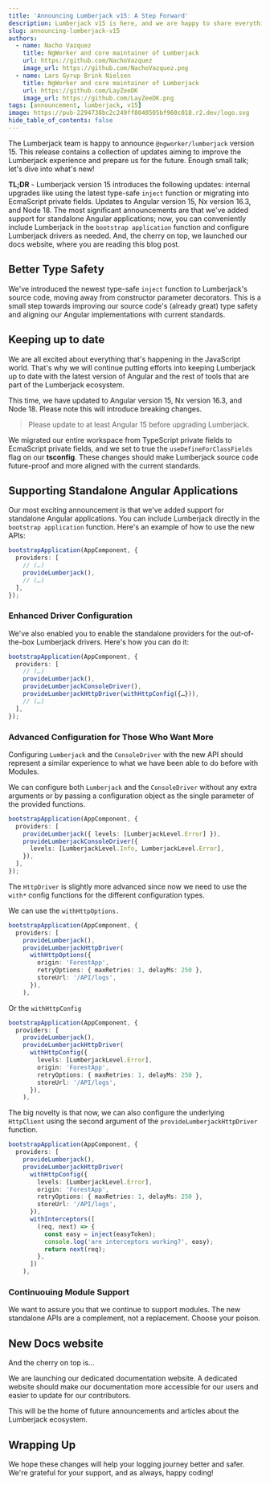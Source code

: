 ```yaml
---
title: 'Announcing Lumberjack v15: A Step Forward'
description: Lumberjack v15 is here, and we are happy to share everything that's new.
slug: announcing-lumberjack-v15
authors:
  - name: Nacho Vazquez
    title: NgWorker and core maintainer of Lumberjack
    url: https://github.com/NachoVazquez
    image_url: https://github.com/NachoVazquez.png
  - name: Lars Gyrup Brink Nielsen
    title: NgWorker and core maintainer of Lumberjack
    url: https://github.com/LayZeeDK
    image_url: https://github.com/LayZeeDK.png
tags: [announcement, lumberjack, v15]
image: https://pub-2294738bc2c249ff8040505bf960c018.r2.dev/logo.svg
hide_table_of_contents: false
---
```


The Lumberjack team is happy to announce `@ngworker/lumberjack` version 15. This release contains a collection of updates aiming to improve the Lumberjack experience and prepare us for the future. Enough small talk; let's dive into what's new!

**TL;DR** - Lumberjack version 15 introduces the following updates: internal upgrades like using the latest type-safe `inject` function or migrating into EcmaScript private fields. Updates to Angular version 15, Nx version 16.3, and Node 18. The most significant announcements are that we've added support for standalone Angular applications; now, you can conveniently include Lumberjack in the `bootstrap application` function and configure Lumberjack drivers as needed. And, the cherry on top, we launched our docs website, where you are reading this blog post.

## Better Type Safety

We've introduced the newest type-safe `inject` function to Lumberjack's source code, moving away from constructor parameter decorators. This is a small step towards improving our source code's (already great) type safety and aligning our Angular implementations with current standards.

## Keeping up to date

We are all excited about everything that's happening in the JavaScript world. That's why we will continue putting efforts into keeping Lumberjack up to date with the latest version of Angular and the rest of tools that are part of the Lumberjack ecosystem.

This time, we have updated to Angular version 15, Nx version 16.3, and Node 18. Please note this will introduce breaking changes.

> Please update to at least Angular 15 before upgrading Lumberjack.

We migrated our entire workspace from TypeScript private fields to EcmaScript private fields, and we set to true the `useDefineForClassFields` flag on our **tsconfig**. These changes should make Lumberjack source code future-proof and more aligned with the current standards.

## Supporting Standalone Angular Applications

Our most exciting announcement is that we've added support for standalone Angular applications. You can include Lumberjack directly in the `bootstrap application` function. Here's an example of how to use the new APIs:

```ts
bootstrapApplication(AppComponent, {
  providers: [
    // (…)
    provideLumberjack(),
    // (…)
  ],
});
```

### Enhanced Driver Configuration

We've also enabled you to enable the standalone providers for the out-of-the-box Lumberjack drivers. Here's how you can do it:

```ts
bootstrapApplication(AppComponent, {
  providers: [
    // (…)
    provideLumberjack(),
    provideLumberjackConsoleDriver(),
    provideLumberjackHttpDriver(withHttpConfig({…})),
    // (…)
  ],
});
```

### Advanced Configuration for Those Who Want More

Configuring `Lumberjack` and the `ConsoleDriver` with the new API should represent a similar experience to what we have been able to do before with Modules.

We can configure both `Lumberjack` and the `ConsoleDriver` without any extra arguments or by passing a configuration object as the single parameter of the provided functions.

```ts
bootstrapApplication(AppComponent, {
  providers: [
    provideLumberjack({ levels: [LumberjackLevel.Error] }),
    provideLumberjackConsoleDriver({
      levels: [LumberjackLevel.Info, LumberjackLevel.Error],
    }),
  ],
});
```

The `HttpDriver` is slightly more advanced since now we need to use the `with*` config functions for the different configuration types.

We can use the `withHttpOptions.`

```ts
bootstrapApplication(AppComponent, {
  providers: [
    provideLumberjack(),
    provideLumberjackHttpDriver(
      withHttpOptions({
        origin: 'ForestApp',
        retryOptions: { maxRetries: 1, delayMs: 250 },
        storeUrl: '/API/logs',
      }),
    ),
```

Or the `withHttpConfig`

```ts
bootstrapApplication(AppComponent, {
  providers: [
    provideLumberjack(),
    provideLumberjackHttpDriver(
      withHttpConfig({
        levels: [LumberjackLevel.Error],
        origin: 'ForestApp',
        retryOptions: { maxRetries: 1, delayMs: 250 },
        storeUrl: '/API/logs',
      }),
    ),
```

The big novelty is that now, we can also configure the underlying `HttpClient` using the second argument of the `provideLumberjackHttpDriver` function.

```ts
bootstrapApplication(AppComponent, {
  providers: [
    provideLumberjack(),
    provideLumberjackHttpDriver(
      withHttpConfig({
        levels: [LumberjackLevel.Error],
        origin: 'ForestApp',
        retryOptions: { maxRetries: 1, delayMs: 250 },
        storeUrl: '/API/logs',
      }),
      withInterceptors([
        (req, next) => {
          const easy = inject(easyToken);
          console.log('are interceptors working?', easy);
          return next(req);
        },
      ])
    ),
```

### Continuouing Module Support

We want to assure you that we continue to support modules. The new standalone APIs are a complement, not a replacement. Choose your poison.

## New Docs website

And the cherry on top is…

We are launching our dedicated documentation website. A dedicated website should make our documentation more accessible for our users and easier to update for our contributors.

This will be the home of future announcements and articles about the Lumberjack ecosystem.

## Wrapping Up

We hope these changes will help your logging journey better and safer. We're grateful for your support, and as always, happy coding!
